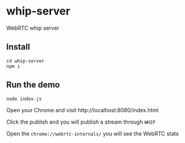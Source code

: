 # whip-server
WebRTC whip  server 



## Install 

```
cd whip-server
npm i 
```

## Run the demo

```
node index.js
```

Open your Chrome and visit  http://localhost:8080/index.html

Click the publish and you will publish a stream through `WHIP`

Open the `chrome://webrtc-internals/`  you will see the WebRTC stats
